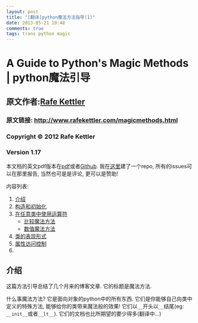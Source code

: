 ```yaml
---
layout: post
title: "[翻译]python魔法方法指导(1)"
date: 2013-05-21 19:48
comments: true
tags: trans python magic
---
```


# A Guide to Python's Magic Methods | python魔法引导

## 原文作者:[Rafe Kettler](http://www.rafekettler.com)
### 原文链接: http://www.rafekettler.com/magicmethods.html
### Copyright © 2012 Rafe Kettler
### Version 1.17

本文档的英文pdf版本在[pdf](http://www.rafekettler.com/magicmethods.pdf)或者[Github](https://github.com/RafeKettler/magicmethods/raw/master/magicmethods.pdf). 我在[这里](http://www.github.com/RafeKettler/magicmethods)建了一个repo, 所有的issues可以在那里报告, 当然也可是是评论, 更可以是赞助!

内容列表:

1. [介绍]()
1. [构造和初始化]()
1. [在任意类中使用运算符]()
	- [比较魔法方法]()
	- [数值魔法方法]()
1. [类的表现形式]()
1. [属性访问控制]()
1. 



## 介绍

这篇方法引导总结了几个月来的博客文章. 它的标题是魔法方法.  

什么事魔法方法? 它是面向对象的python中的所有东西. 它们是你能够自己向类中定义的特殊方法, 能够给你的类带来魔法般的效果! 它们以`__`开头以`__`结尾(eg: `__init__`或者`__lt__`). 它们的文档也比所期望的要少得多(翻译中...)
